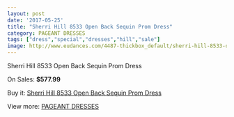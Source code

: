 ```yaml
---
layout: post
date: '2017-05-25'
title: "Sherri Hill 8533 Open Back Sequin Prom Dress"
category: PAGEANT DRESSES
tags: ["dress","special","dresses","hill","sale"]
image: http://www.eudances.com/4487-thickbox_default/sherri-hill-8533-open-back-sequin-prom-dress.jpg
---
```

Sherri Hill 8533 Open Back Sequin Prom Dress

On Sales: **$577.99**
<a href="https://www.eudances.com/en/pageant-dresses/1498-sherri-hill-8533-open-back-sequin-prom-dress.html"><amp-img layout="responsive" width="600" height="600" src="//www.eudances.com/4487-thickbox_default/sherri-hill-8533-open-back-sequin-prom-dress.jpg" alt="Sherri Hill 8533 Open Back Sequin Prom Dress 0" /></a>
<a href="https://www.eudances.com/en/pageant-dresses/1498-sherri-hill-8533-open-back-sequin-prom-dress.html"><amp-img layout="responsive" width="600" height="600" src="//www.eudances.com/4489-thickbox_default/sherri-hill-8533-open-back-sequin-prom-dress.jpg" alt="Sherri Hill 8533 Open Back Sequin Prom Dress 1" /></a>
<a href="https://www.eudances.com/en/pageant-dresses/1498-sherri-hill-8533-open-back-sequin-prom-dress.html"><amp-img layout="responsive" width="600" height="600" src="//www.eudances.com/4488-thickbox_default/sherri-hill-8533-open-back-sequin-prom-dress.jpg" alt="Sherri Hill 8533 Open Back Sequin Prom Dress 2" /></a>

Buy it: [Sherri Hill 8533 Open Back Sequin Prom Dress](https://www.eudances.com/en/pageant-dresses/1498-sherri-hill-8533-open-back-sequin-prom-dress.html "Sherri Hill 8533 Open Back Sequin Prom Dress")

View more: [PAGEANT DRESSES](https://www.eudances.com/en/16-pageant-dresses "PAGEANT DRESSES")